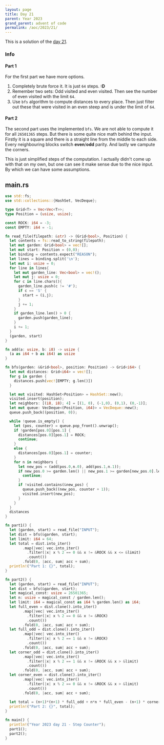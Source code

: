 ```yaml
---
layout: page
title: Day 21
parent: Year 2023
grand_parent: advent of code
permalink: /aoc/2023/21/
---
```


This is a solution of the [day 21](https://adventofcode.com/2023/day/21).

### Info

#### Part 1

For the first part we have more options.

1. Completely brute force it. It is just `64` steps. **:D**
2. Remember two sets: Odd visited and even visited. Then see the number of even visited with the limit `64`.
3. Use `bfs` algorithm to compute distances to every place. Then just filter out these that were visited in an even steep and is under the limit of `64`.

#### Part 2

The second part uses the implemented `bfs`. We are not able to compute it for all `26501365` steps. But there is some quite nice math behind the input. Firstly it is a square and there is a straight line from the middle to each side. Every neighbouring blocks switch **even**/**odd** parity. And lastly we campute the corners.

This is just simplified steps of the computation. I actually didn't come up with that on my own, but one can see it make sense due to the nice input. By which we can have some assumptions.

## main.rs

```rs
use std::fs;
use std::collections::{HashSet, VecDeque};

type Grid<T> = Vec<Vec<T>>;
type Position = (usize, usize);

const ROCK: i64 = -3;
const EMPTY: i64 = -1;

fn read_file(filepath: &str) -> (Grid<bool>, Position) {
  let contents = fs::read_to_string(filepath);
  let mut garden: Grid<bool> = vec![];
  let mut start: Position = (0,0);
  let binding = contents.expect("REASON");
  let lines = binding.split('\n');
  let mut i: usize = 0;
  for line in lines{
    let mut garden_line: Vec<bool> = vec!();
    let mut j: usize = 0;
    for c in line.chars(){
      garden_line.push(c != '#');
      if c == 'S' {
        start = (i,j);
      }
      j += 1;
    }
    if garden_line.len() > 0 {
      garden.push(garden_line);
    }
    i += 1;
  }
  (garden, start)
}

fn add(a: usize, b: i8) -> usize {
  (a as i64 + b as i64) as usize
}

fn bfs(garden: &Grid<bool>, position: Position) -> Grid<i64> {
  let mut distances: Grid<i64> = vec![];
  for g in garden {
    distances.push(vec![EMPTY; g.len()])
  }

  let mut visited: HashSet<Position> = HashSet::new();
  visited.insert(position);
  let neighbors: [(i8, i8); 4] = [(1, 0), (-1,0), (0,1), (0,-1)];
  let mut queue: VecDeque<(Position, i64)> = VecDeque::new();
  queue.push_back((position, 0));

  while !queue.is_empty() {
    let (pos, counter) = queue.pop_front().unwrap();
    if !garden[pos.0][pos.1] {
      distances[pos.0][pos.1] = ROCK;
      continue;
    }
    else {
      distances[pos.0][pos.1] = counter;
    }
    for n in neighbors {
      let new_pos = (add(pos.0,n.0), add(pos.1,n.1));
      if new_pos.0 >= garden.len() || new_pos.1 >= garden[new_pos.0].len() {
        continue;
      }
      if !visited.contains(&new_pos) {
        queue.push_back((new_pos, counter + 1));
        visited.insert(new_pos);
      }
    }
  }
  distances
}

fn part1() {
  let (garden, start) = read_file("INPUT");
  let dist = bfs(&garden, start);
  let limit: i64 = 64;
  let total = dist.into_iter()
        .map(|vec| vec.into_iter()
          .filter(|x| x % 2 == 0 && x != &ROCK && x <= &limit)
          .count())
        .fold(0, |acc, sum| acc + sum);
  println!("Part 1: {}", total);
}

fn part2() {
  let (garden, start) = read_file("INPUT");
  let dist = bfs(&garden, start);
  let magical_const: usize = 26501365;
  let n: usize = magical_const / garden.len();
  let limit: i64 = magical_const as i64 % garden.len() as i64;
  let full_even = dist.clone().into_iter()
        .map(|vec| vec.into_iter()
          .filter(|x| x % 2 == 0 && x != &ROCK)
          .count())
        .fold(0, |acc, sum| acc + sum);
  let full_odd = dist.clone().into_iter()
        .map(|vec| vec.into_iter()
          .filter(|x| x % 2 == 1 && x != &ROCK)
          .count())
        .fold(0, |acc, sum| acc + sum);
  let corner_odd = dist.clone().into_iter()
        .map(|vec| vec.into_iter()
          .filter(|x| x % 2 == 1 && x != &ROCK && x > &limit)
          .count())
        .fold(0, |acc, sum| acc + sum);
  let corner_even = dist.clone().into_iter()
        .map(|vec| vec.into_iter()
          .filter(|x| x % 2 == 0 && x != &ROCK && x > &limit)
          .count())
        .fold(0, |acc, sum| acc + sum);
  
  let total = (n+1)*(n+1) * full_odd + n*n * full_even - (n+1) * corner_odd + n * corner_even;
  println!("Part 2: {}", total);
}

fn main() {
  println!("Year 2023 day 21 - Step Counter");
  part1();
  part2();
}
```
